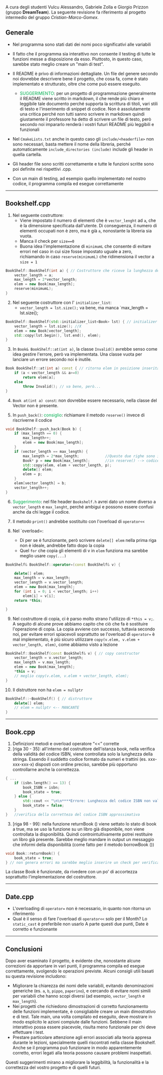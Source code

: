 A cura degli studenti Vulcu Alessandro, Gabriele Zolla e Giorgio Prizzon (gruppo **DreamTeam**).
La seguente revisione fa riferimento al progetto intermedio del gruppo *Cristian-Marco-Gomex*.
## Generale
- Nel programma sono stati dati dei nomi poco significativi alle variabili
- Il fatto che il programma sia interattivo non consente il testing di tutte le funzioni messe a disposizione da esso. Piuttosto, in questo caso, sarebbe stato meglio creare un "main di test".
- Il README è privo di informazioni dettagliate. Un file del genere secondo noi dovrebbe descrivere bene il progetto, che cosa fa, come è stato implementato e strutturato, oltre che come può essere eseguito.
	- <span style="color:#00b050">SUGGERIMENTO</span>: per un progetto di programmazione generalmente il README viene scritto in markdown, il che rende più chiaro e leggibile tale documento perché supporta la scrittura di titoli, vari stili di testo e l'inserimento di snippet di codice. Non è assolutamente una critica perché non tutti sanno scrivere in markdown quindi giustamente il professore ha detto di scrivere un file di testo, però secondo noi impararlo renderà i vostri futuri README più leggibili e funzionali
- Nel `CmakeLists.txt` anche in questo caso gli `include/<headerfile>` non sono necessari, basta mettere il nome della libreria, perché automaticamente `include_directories (include)` include gli header in quella cartella.

- Gli header file sono scritti correttamente e tutte le funzioni scritte sono poi definite nei rispettivi .cpp. 
- Con un main di testing, ad esempio quello implementato nel nostro codice, il programma compila ed esegue correttamente

---
## Bookshelf.cpp
1) Nel seguente costruttore:
	- Viene impostato il numero di elementi che è `vector_lenght` ad `a`, che è la dimensione specificata dall'utente. Di conseguenza, il numero di elementi occupati non è zero, ma è già `a`, nonostante la libreria sia vuota.
	- Manca il check per `size==0` 
	- Buona idea l'implementazione di `minimumL` che consente di evitare errori nel caso in cui size fosse impostato uguale a zero, richiamando in caso `reserve(minimumL)` che ridimensiona il vector a `size = 1`
```c++
BookShelf::BookShelf(int a) { // Costruttore che riceve la lunghezza dell'utente
	vector_length = a;
	max_length = 2*vector_length;
	elem = new Book[max_length];
	reserve(minimumL);
}
```

2) Nel seguente costruttore con l' `initializer_list`:
	- `vector_length = lst.size();` va bene, ma manca `max_length = lst.size();
```c++
BookShelf::BookShelf(std::initializer_list<Book> lst) { // initializer list
	vector_length = lst.size(); //X
	elem = new Book[vector_length];
	std::copy(lst.begin(), lst.end(), elem);
}
```


3) In `Book& BookShelf::at(int a)`, la classe `Invalid()` avrebbe senso come idea gestire l'errore, però va implementata. Una classe vuota per lanciare un errore secondo noi è inutile.
```c++
Book BookShelf::at(int a) const { // ritorna elem in posizione inserita dall'utente
    if (a < vector_length && a>=0)
        return elem[a];
    else
        throw Invalid(); // va bene, però...
}
```
4) `Book at(int a) const`: non dovrebbe essere necessario, nella classe del Vector non è presente. 

5) In `push_back()`: <span style="color:#00b050">consiglio</span>: richiamare il metodo `reserve()` invece di riscriverne il codice
```c++
void BookShelf::push_back(Book b) {
    if (max_length == 0) {
        max_length++;
        elem = new Book[max_length];
    }
    if (vector_length == max_length) {
        max_length = 2*max_length;            //Queste due righe sono implementate
        Book* p = new Book[max_length];       //in reserve() --> codice ripetuto
        std::copy(elem, elem + vector_length, p);
        delete[] elem;
        elem = p;
    }
    elem[vector_length] = b;
    vector_length++;
}
```

6) <span style="color:#00b050">Suggerimento</span>: nel file header `Bookshelf.h` avrei dato un nome diverso a `vector_length` e `max_lenght`, perché ambigui e possono essere confusi anche da chi legge il codice.

7) Il metodo `print()` andrebbe sostituito con l'overload di `operator<<`

8) Nel `overload=:
	- Di per se è funzionante, però scrivere `delete[] elem` nella prima riga non è ideale, andrebbe fatto dopo la copia
	- Quel `for` che copia gli elementi di v in `elem` funziona ma sarebbe meglio usare `copy(...)`
```c++
BookShelf& BookShelf::operator=(const BookShelf& v) {

	delete[] elem;
	max_length = v.max_length;
	vector_length = v.vector_length;
	elem = new Book[max_length];
	for (int i = 0; i < vector_length; i++)
		elem[i] = v[i];
	return *this;

}
```

9) Nel costruttore di copia, ci è parso molto strano l'utilizzo di `*this = v;`. A seguito di alcune prove abbiamo capito che ciò che fa è sostituire l'operazione di copia. La copia avviene con successo, tuttavia secondo noi, per evitare errori spiacevoli soprattutto se l'overload di `operator=` è mal implementato, è più sicuro utilizzare `copy(v.elem, v.elem + vector_length, elem)`, come abbiamo visto a lezione
```c++
BookShelf::BookShelf(const BookShelf& v) { // copy constructor
	vector_length = v.vector_length;
	max_length = v.max_length;
	elem = new Book[max_length];
	*this = v;
	// meglio copy(v.elem, v.elem + vector_length, elem);
}
```

10) Il distruttore non ha `elem = nullptr`
```c++
BookShelf::~BookShelf() { // distruttore
    delete[] elem;
    // elem = nullptr <-- MANCANTE
}
```


---
## Book.cpp
1) Definizioni metodi e overload operatore “<<” corrette
2) [riga 30 - 35]: all'interno del costruttore dell'istanza book, nella verifica della validità del codice ISBN, viene controllata solo la lunghezza della stringa. Essendo il suddetto codice formato da numeri e trattini (es. xxx-xxx-xxx-x) disposti con ordine preciso, sarebbe più opportuno controllarne anche la correttezza.
```c++
{ ...
	if (isbn.length() == 13) {
		book_ISBN = isbn;
		book_state = true;
	} else {
		std::cout << "\n\n****Errore: Lunghezza del codice ISBN non valida. Il codice ISBN deve avere lunghezza 13. ****\n\n" << std::endl;
		book_state = false;
	}
}   //verifica della corretteza del codice ISBN approssimativa
```

3) [riga 98 - 99]: nella funzione returnBook () viene settato lo stato di book a true, ma se uso la funzione su un libro già disponibile, non viene controllata la disponibilità. Quindi controintuitivamente potrei restituire un libro già presente. Sarebbe meglio mandare in output un messaggio che informi della disponibilità (come fatto per il metodo borrowBook ())
```c++
void Book::returnBook() {
	book_state = true;
} // non genera errori ma sarebbe meglio inserire un check per verificare se un libro fosse già stato restituito
```

La classe Book è funzionate, da rivedere con un po' di accortezza soprattutto l'implementazione del costruttore.

---
## Date.cpp
- L'overloading di `operator=` non è necessario, in quanto non ritorna un riferimento
- Qual è il senso di fare l'overload di `operator<<` solo per il Month? Lo `static_cast` è preferibile non usarlo
A parte questi due punti, Date è corretto e funzionante

---

## Conclusioni
Dopo aver esaminato il progetto, è evidente che, nonostante alcune correzioni da apportare in vari punti, il programma compila ed esegue correttamente, svolgendo le operazioni previste. Alcuni consigli utili basati su questa revisione includono:

- Migliorare la chiarezza dei nomi delle variabili, evitando denominazioni generiche (es. `a`, `b`, `pippo`, `paperino`), e cercando di evitare nomi simili per variabili che hanno scopi diversi (ad esempio, `vector_length` e `max_length`).
- Nei progetti che richiedono dimostrazioni di corretto funzionamento delle funzioni implementate, è consigliabile creare un main dimostrativo e di test. Tale main, una volta compilato ed eseguito, deve mostrare in modo esplicito le azioni compiute dalle funzioni. Sebbene il main interattivo possa essere piacevole, risulta meno funzionale per chi deve effettuare i test.
- Prestare particolare attenzione agli errori associati alla teoria appresa durante le lezioni, specialmente quelli riscontrati nella classe Bookshelf. Anche se il programma può funzionare in modo apparentemente corretto, errori legati alla teoria possono causare problemi inaspettati.

Questi suggerimenti mirano a migliorare la leggibilità, la funzionalità e la correttezza del vostro progetto e di quelli futuri. 
